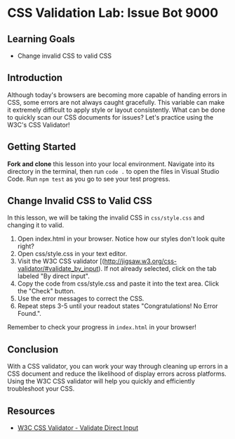 # CSS Validation Lab: Issue Bot 9000

## Learning Goals

- Change invalid CSS to valid CSS

## Introduction

Although today's browsers are becoming more capable of handing errors in CSS,
some errors are not always caught gracefully. This variable can make it
extremely difficult to apply style or layout consistently. What can be done to
quickly scan our CSS documents for issues? Let's practice using the W3C's CSS
Validator!

## Getting Started

**Fork and clone** this lesson into your local environment. Navigate into its
directory in the terminal, then run `code .` to open the files in Visual Studio
Code. Run `npm test` as you go to see your test progress.

## Change Invalid CSS to Valid CSS

In this lesson, we will be taking the invalid CSS in `css/style.css` and
changing it to valid.

1. Open index.html in your browser. Notice how our styles don't look quite
   right?
2. Open css/style.css in your text editor.
3. Visit the W3C CSS validator
   [(http://jigsaw.w3.org/css-validator/#validate_by_input).
   If not already selected, click on the tab labeled "By direct input".
4. Copy the code from css/style.css and paste it into the text area. Click the
   "Check" button.
5. Use the error messages to correct the CSS.
6. Repeat steps 3-5 until your readout states "Congratulations! No Error
   Found.".

Remember to check your progress in `index.html` in your browser!

## Conclusion

With a CSS validator, you can work your way through cleaning up errors in a CSS
document and reduce the likelihood of display errors across platforms. Using the
W3C CSS validator will help you quickly and efficiently troubleshoot your CSS.

## Resources

- [W3C CSS Validator - Validate Direct Input](http://jigsaw.w3.org/css-validator/#validate_by_input)
